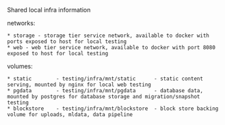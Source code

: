 Shared local infra information

networks:

    * storage - storage tier service network, available to docker with ports exposed to host for local testing
    * web - web tier service network, available to docker with port 8080 exposed to host for local testing

volumes:

    * static        - testing/infra/mnt/static      - static content serving, mounted by nginx for local web testing
    * pgdata        - testing/infra/mnt/pgdata      - database data, mounted by postgres for database storage and migration/snapshot testing
    * blockstore    - testing/infra/mnt/blockstore  - block store backing volume for uploads, mldata, data pipeline

